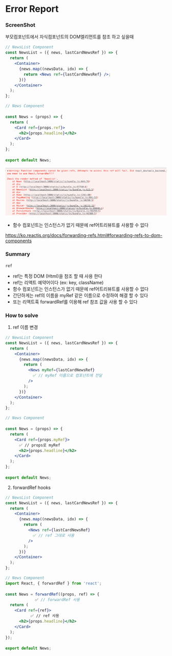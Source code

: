 # Error Report

### ScreenShot

부모컴포넌트에서 자식컴포넌트의 DOM엘리먼트를 참조 하고 싶을때

```jsx
// NewsList Component
const NewsList = ({ news, lastCardNewsRef }) => {
  return (
    <Container>
      {news.map((newsData, idx) => {
        return <News ref={lastCardNewsRef} />;
      })}
    </Container>
  );
};
```

```jsx
// News Component

const News = (props) => {
  return (
    <Card ref={props.ref}>
      <h2>{props.headline}</h2>
    </Card>
  );
};

export default News;
```

![](./images/02.png)

- 함수 컴포넌트는 인스턴스가 없기 때문에 ref어트리뷰트를 사용할 수 없다

https://ko.reactjs.org/docs/forwarding-refs.html#forwarding-refs-to-dom-components

### Summary

`ref`

- ref는 특정 DOM (Html)을 참조 할 때 사용 한다
- ref는 리액트 예약어이다 (ex: key, className)
- 함수 컴포넌트는 인스턴스가 없기 때문에 ref어트리뷰트를 사용할 수 없다
- 간단하게는 ref의 이름을 myRef 같은 이름으로 수정하여 해결 할 수 있다
- 또는 리액트훅 forwardRef를 이용해 ref 참조 값을 사용 할 수 있다

### How to solve

1. ref 이름 변경

```jsx
// NewsList Component
const NewsList = ({ news, lastCardNewsRef }) => {
  return (
    <Container>
      {news.map((newsData, idx) => {
        return (
          <News myRef={lastCardNewsRef}
            ✅ // myRef 이름으로 컴포넌트에 전달
          />
        );
      })}
    </Container>
  );
};
```

```jsx
// News Component

const News = (props) => {
  return (
    <Card ref={props.myRef}>
      ✅ // props로 myRef
      <h2>{props.headline}</h2>
    </Card>
  );
};

export default News;
```

2. forwardRef hooks

```jsx
// NewsList Component
const NewsList = ({ news, lastCardNewsRef }) => {
  return (
    <Container>
      {news.map((newsData, idx) => {
        return (
          <News ref={lastCardNewsRef}
            ✅ // ref 그대로 사용
          />
        );
      })}
    </Container>
  );
};
```

```jsx
// News Component
import React, { forwardRef } from 'react';

const News = forwardRef((props, ref) => {
             ✅ // forwardRef 사용
  return (
    <Card ref={ref}>
           ✅ // ref 사용
      <h2>{props.headline}</h2>
    </Card>
  );
});

export default News;
```
